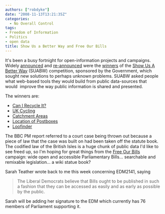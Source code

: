 ```yaml
---
authors: ["robdyke"]
date: "2008-11-13T13:21:35Z"
categories:
  - No Overall Control
tags:
- Freedom of Information
- Politics
- open data
title: Show Us a Better Way and Free Our Bills
---
```

It's been a busy fortnight for open-information projects and campaigns. Widely [announced](http://www.guardian.co.uk/technology/2008/nov/06/free-our-data-government "Guardian news story") and [re-announced](http://www.bbc.co.uk/blogs/ipm/2008/11/show_us_a_better_way_winner_an.shtml "BBC PM story, blog post") were the [winners](http://www.showusabetterway.co.uk/call/2008/11/and-the-winners-are.html "SUABW winners, blog post") of the [Show Us A Better Way](http://www.showusabetterway.com/ "What would you build with public information?") (SUABW) competition, sponsored by the Government, which sought new solutions to perhaps unknown problems. SUABW asked people what web-based tools they would build from public data-sources that would  improve the way public information is shared and presented.

The winners are:

  * [Can I Recycle It?](http://www.showusabetterway.co.uk/call/2008/07/can-i-recycle-i.html)
  * [UK Cycling](http://www.showusabetterway.co.uk/call/2008/07/uk-cycling.html)
  * [Catchment Areas](http://www.showusabetterway.co.uk/call/2008/07/catchment-areas.html)
  * [Location of Postboxes](http://www.showusabetterway.co.uk/call/2008/07/location-of-pos.html)
  * [Loofinder](http://www.showusabetterway.co.uk/call/2008/09/loofinder.html)

The BBC PM report referred to a court case being thrown out because a piece of law that the case was built on had been taken off the statute book. The codified law of the British Isles is a huge chunk of public data I'd like to see freed up, so I'm hoping for great things from the [Free Our Bills](http://www.theyworkforyou.com/freeourbills/ "Free Our Bills") campaign: wide open and accessible Parliamentary Bills... searchable and remixable legislation... a wiki statue book?

Sarah Teather wrote back to me this week concerning EDM2141, saying

> The Liberal Democrats believe that Bills ought to be published in such a fashion that they can be accessed as easily and as early as possible by the public.

Sarah will be adding her signature to the EDM which currently has 76 members of Parliament supporting it.
